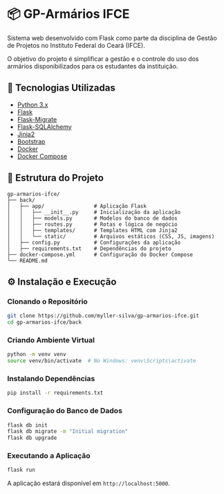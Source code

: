 # 📦 GP-Armários IFCE

Sistema web desenvolvido com Flask como parte da disciplina de Gestão de Projetos no Instituto Federal do Ceará (IFCE). 

O objetivo do projeto é simplificar a gestão e o controle do uso dos armários disponibilizados para os estudantes da instituição.

## 🚀 Tecnologias Utilizadas

- [Python 3.x](https://www.python.org/)
- [Flask](https://flask.palletsprojects.com/)
- [Flask-Migrate](https://flask-migrate.readthedocs.io/)
- [Flask-SQLAlchemy](https://flask-sqlalchemy.palletsprojects.com/)
- [Jinja2](https://jinja.palletsprojects.com/)
- [Bootstrap](https://getbootstrap.com/)
- [Docker](https://www.docker.com/)
- [Docker Compose](https://docs.docker.com/compose/)

## 📁 Estrutura do Projeto

```
gp-armarios-ifce/
├── back/
│   ├── app/                # Aplicação Flask
│   │   ├── __init__.py     # Inicialização da aplicação
│   │   ├── models.py       # Modelos do banco de dados
│   │   ├── routes.py       # Rotas e lógica de negócio
│   │   ├── templates/      # Templates HTML com Jinja2
│   │   └── static/         # Arquivos estáticos (CSS, JS, imagens)
│   ├── config.py           # Configurações da aplicação
│   ├── requirements.txt    # Dependências do projeto
├── docker-compose.yml      # Configuração do Docker Compose
└── README.md
```

## ⚙️ Instalação e Execução

### Clonando o Repositório

```bash
git clone https://github.com/myller-silva/gp-armarios-ifce.git
cd gp-armarios-ifce/back
```

### Criando Ambiente Virtual

```bash
python -m venv venv
source venv/bin/activate  # No Windows: venv\Scripts\activate
```

### Instalando Dependências

```bash
pip install -r requirements.txt
```

### Configuração do Banco de Dados

```bash
flask db init
flask db migrate -m "Initial migration"
flask db upgrade
```

### Executando a Aplicação

```bash
flask run
```

A aplicação estará disponível em `http://localhost:5000`.

